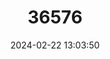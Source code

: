 ---
title: "36576"
category: "Ebenopsis caesalpinioides"
draft: false
date: 2024-02-22 13:03:50
languages:
  Spanish; Castilian: ["Tempisque"]
---